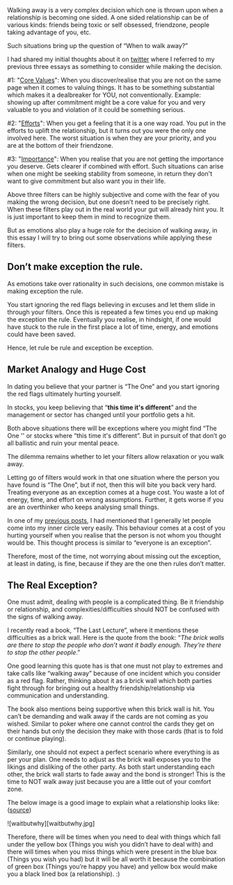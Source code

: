 Walking away is a very complex decision which one is thrown upon when a relationship is becoming one sided. A one sided relationship can be of various kinds: friends being toxic or self obsessed, friendzone, people taking advantage of you, etc.

Such situations bring up the question of “When to walk away?”

I had shared my initial thoughts about it on [twitter](https://twitter.com/badola_arjun/status/1612145821923049472) where I referred to my previous three essays as something to consider while making the decision.

#1: "[Core Values](https://arjunbadola.blog/core-values/)": When you discover/realise that you are not on the same page when it comes to valuing things. It has to be something substantial which makes it a dealbreaker for YOU, not conventionally. Example: showing up after commitment might be a core value for you and very valuable to you and violation of it could be something serious.

#2: "[Efforts](https://arjunbadola.blog/Efforts/)": When you get a feeling that it is a one way road. You put in the efforts to uplift the relationship, but it turns out you were the only one involved here. The worst situation is when they are your priority, and you are at the bottom of their friendzone.

#3: "[Importance](https://arjunbadola.blog/Importance/)": When you realise that you are not getting the importance you deserve. Gets clearer if combined with effort. Such situations can arise when one might be seeking stability from someone, in return they don't want to give commitment but also want you in their life.

Above three filters can be highly subjective and come with the fear of you making the wrong decision, but one doesn’t need to be precisely right. When these filters play out in the real world your gut will already hint you. It is just important to keep them in mind to recognize them.

But as emotions also play a huge role for the decision of walking away, in this essay I will try to bring out some observations while applying these filters.

## Don’t make exception the rule.

As emotions take over rationality in such decisions, one common mistake is making exception the rule.

You start ignoring the red flags believing in excuses and let them slide in through your filters. Once this is repeated a few times you end up making the exception the rule. Eventually you realise, in hindsight, if one would have stuck to the rule in the first place a lot of time, energy, and emotions could have been saved.

Hence, let rule be rule and exception be exception.

## Market Analogy and Huge Cost

In dating you believe that your partner is “The One” and you start ignoring the red flags ultimately hurting yourself.

In stocks, you keep believing that “**this time it's different**” and the management or sector has changed until your portfolio gets a hit.

Both above situations there will be exceptions where you might find “The One '' or stocks where “this time it's different”. But in pursuit of that don’t go all ballistic and ruin your mental peace.

The dilemma remains whether to let your filters allow relaxation or you walk away. 

Letting go of filters would work in that one situation where the person you have found is “The One”, but if not, then this will bite you back very hard. Treating everyone as an exception comes at a huge cost. You waste a lot of energy, time, and effort on wrong assumptions. Further, it gets worse if you are an overthinker who keeps analysing small things.

In one of my [previous posts](https://arjunbadola.blog/Importance/), I had mentioned that I generally let people come into my inner circle very easily. This behaviour comes at a cost of you hurting yourself when you realise that the person is not whom you thought would be. This thought process is similar to “everyone is an exception”.

Therefore, most of the time, not worrying about missing out the exception, at least in dating, is fine, because if they are the one then rules don’t matter.

## The Real Exception?

One must admit, dealing with people is a complicated thing. Be it friendship or relationship, and complexities/difficulties should NOT be confused with the signs of walking away.

I recently read a book, “The Last Lecture”, where it mentions these difficulties as a brick wall. Here is the quote from the book: “_The brick walls are there to stop the people who don’t want it badly enough. They’re there to stop the other people_.”

One good learning this quote has is that one must not play to extremes and take calls like “walking away” because of one incident which you consider as a red flag. Rather, thinking about it as a brick wall which both parties fight through for bringing out a healthy friendship/relationship via communication and understanding.

The book also mentions being supportive when this brick wall is hit. You can’t be demanding and walk away if the cards are not coming as you wished. Similar to poker where one cannot control the cards they get on their hands but only the decision they make with those cards (that is to fold or continue playing).

Similarly, one should not expect a perfect scenario where everything is as per your plan. One needs to adjust as the brick wall exposes you to the likings and disliking of the other party. As both start understanding each other, the brick wall starts to fade away and the bond is stronger! This is the time to NOT walk away just because you are a little out of your comfort zone.

The below image is a good image to explain what a relationship looks like: ([source](https://twitter.com/waitbutwhy/status/1590389812477202432))

![waitbutwhy][waitbutwhy.jpg]

Therefore, there will be times when you need to deal with things which fall under the yellow box (Things you wish you didn’t have to deal with) and there will times when you miss things which were present in the blue box (Things you wish you had) but it will be all worth it because the combination of green box (Things you’re happy you have) and yellow box would make you a black lined box (a relationship). :)
